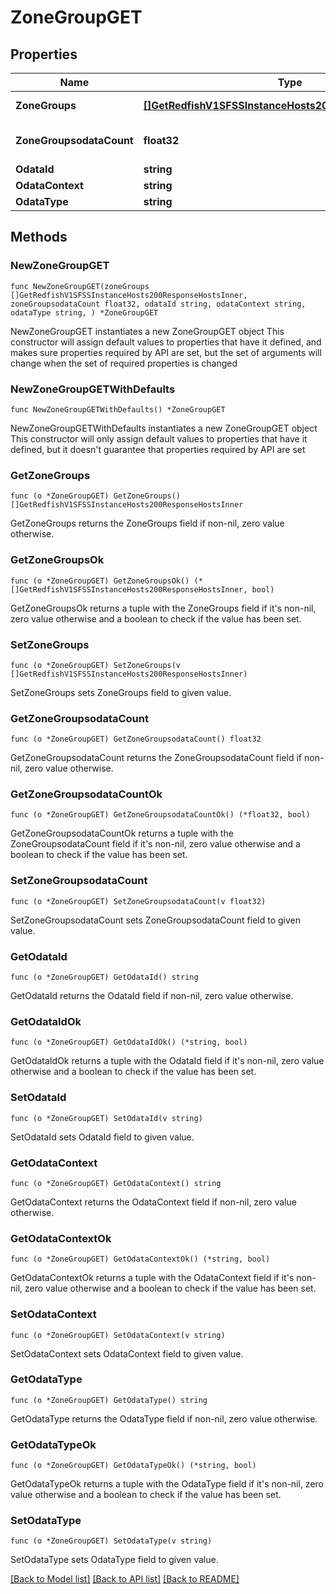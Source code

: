 # ZoneGroupGET

## Properties

Name | Type | Description | Notes
------------ | ------------- | ------------- | -------------
**ZoneGroups** | [**[]GetRedfishV1SFSSInstanceHosts200ResponseHostsInner**](GetRedfishV1SFSSInstanceHosts200ResponseHostsInner.md) | Set of zone groups | 
**ZoneGroupsodataCount** | **float32** | Number of zone groups | 
**OdataId** | **string** |  | 
**OdataContext** | **string** |  | 
**OdataType** | **string** |  | 

## Methods

### NewZoneGroupGET

`func NewZoneGroupGET(zoneGroups []GetRedfishV1SFSSInstanceHosts200ResponseHostsInner, zoneGroupsodataCount float32, odataId string, odataContext string, odataType string, ) *ZoneGroupGET`

NewZoneGroupGET instantiates a new ZoneGroupGET object
This constructor will assign default values to properties that have it defined,
and makes sure properties required by API are set, but the set of arguments
will change when the set of required properties is changed

### NewZoneGroupGETWithDefaults

`func NewZoneGroupGETWithDefaults() *ZoneGroupGET`

NewZoneGroupGETWithDefaults instantiates a new ZoneGroupGET object
This constructor will only assign default values to properties that have it defined,
but it doesn't guarantee that properties required by API are set

### GetZoneGroups

`func (o *ZoneGroupGET) GetZoneGroups() []GetRedfishV1SFSSInstanceHosts200ResponseHostsInner`

GetZoneGroups returns the ZoneGroups field if non-nil, zero value otherwise.

### GetZoneGroupsOk

`func (o *ZoneGroupGET) GetZoneGroupsOk() (*[]GetRedfishV1SFSSInstanceHosts200ResponseHostsInner, bool)`

GetZoneGroupsOk returns a tuple with the ZoneGroups field if it's non-nil, zero value otherwise
and a boolean to check if the value has been set.

### SetZoneGroups

`func (o *ZoneGroupGET) SetZoneGroups(v []GetRedfishV1SFSSInstanceHosts200ResponseHostsInner)`

SetZoneGroups sets ZoneGroups field to given value.


### GetZoneGroupsodataCount

`func (o *ZoneGroupGET) GetZoneGroupsodataCount() float32`

GetZoneGroupsodataCount returns the ZoneGroupsodataCount field if non-nil, zero value otherwise.

### GetZoneGroupsodataCountOk

`func (o *ZoneGroupGET) GetZoneGroupsodataCountOk() (*float32, bool)`

GetZoneGroupsodataCountOk returns a tuple with the ZoneGroupsodataCount field if it's non-nil, zero value otherwise
and a boolean to check if the value has been set.

### SetZoneGroupsodataCount

`func (o *ZoneGroupGET) SetZoneGroupsodataCount(v float32)`

SetZoneGroupsodataCount sets ZoneGroupsodataCount field to given value.


### GetOdataId

`func (o *ZoneGroupGET) GetOdataId() string`

GetOdataId returns the OdataId field if non-nil, zero value otherwise.

### GetOdataIdOk

`func (o *ZoneGroupGET) GetOdataIdOk() (*string, bool)`

GetOdataIdOk returns a tuple with the OdataId field if it's non-nil, zero value otherwise
and a boolean to check if the value has been set.

### SetOdataId

`func (o *ZoneGroupGET) SetOdataId(v string)`

SetOdataId sets OdataId field to given value.


### GetOdataContext

`func (o *ZoneGroupGET) GetOdataContext() string`

GetOdataContext returns the OdataContext field if non-nil, zero value otherwise.

### GetOdataContextOk

`func (o *ZoneGroupGET) GetOdataContextOk() (*string, bool)`

GetOdataContextOk returns a tuple with the OdataContext field if it's non-nil, zero value otherwise
and a boolean to check if the value has been set.

### SetOdataContext

`func (o *ZoneGroupGET) SetOdataContext(v string)`

SetOdataContext sets OdataContext field to given value.


### GetOdataType

`func (o *ZoneGroupGET) GetOdataType() string`

GetOdataType returns the OdataType field if non-nil, zero value otherwise.

### GetOdataTypeOk

`func (o *ZoneGroupGET) GetOdataTypeOk() (*string, bool)`

GetOdataTypeOk returns a tuple with the OdataType field if it's non-nil, zero value otherwise
and a boolean to check if the value has been set.

### SetOdataType

`func (o *ZoneGroupGET) SetOdataType(v string)`

SetOdataType sets OdataType field to given value.



[[Back to Model list]](../README.md#documentation-for-models) [[Back to API list]](../README.md#documentation-for-api-endpoints) [[Back to README]](../README.md)


